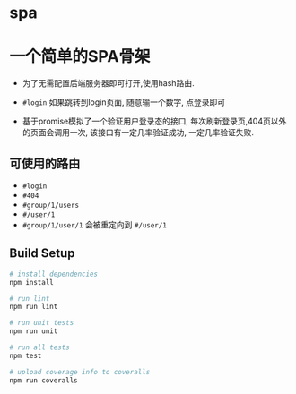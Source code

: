 # spa

# 一个简单的SPA骨架

- 为了无需配置后端服务器即可打开,使用hash路由.

- ```#login``` 如果跳转到login页面, 随意输一个数字, 点登录即可

- 基于promise模拟了一个验证用户登录态的接口, 每次刷新登录页,404页以外的页面会调用一次, 该接口有一定几率验证成功, 一定几率验证失败.

## 可使用的路由
- ```#login```
- ```#404```
- ```#group/1/users```
- ```#/user/1```
- ```#group/1/user/1``` 会被重定向到 ```#/user/1```

## Build Setup

``` bash
# install dependencies
npm install

# run lint
npm run lint

# run unit tests
npm run unit

# run all tests
npm test

# upload coverage info to coveralls
npm run coveralls
```
